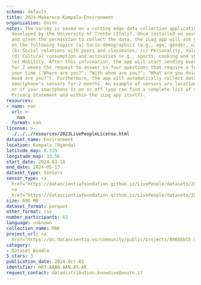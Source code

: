 ```yaml
---
schema: default
title: 2024-Makerere-Kampala-Environment
organization: Unitn
notes: The survey is based on a cutting edge data collection application called iLog1,
  developed by the University of Trento (Italy). Once installed on your smartphone
  and given the permission to collect the data, the iLog app will ask you information
  on the following topics (a) Socio-demographics (e.g., age, gender, nationality);
  (b) Social relations with peers and classmates; (c) Personality, Values and Competences;
  (d) Cultural consumption and activities (e.g., sports, cooking and shopping habits);
  (e) Mobility. After this information, the app will start sending every 30 minutes
  for 2 weeks the request to answer to four questions that require a few seconds of
  your time ("Where are you?"; "With whom are you?"; "What are you doing?"; and "What
  mood are you?"). Furthermore, the app will automatically collect data from your
  smartphone's sensors for 2 months. An example of sensors are location, bluetooth
  or if your smartphone is on or off (you can find a complete list of sensors in the
  Privacy Statement and within the iLog app itself).
resources:
- name: nan
  url: >-
    nan
  format: nan
license: >-
  ./../../resources/2023LivePeopleLicense.html
dataset_name: Environment
location: Kampala (Uganda)
latitude_map: 0.335
longitude_map: 32.56
start_date: 2024-03-18
end_date: 2024-05-13
dataset_type: Sensors
sensor_type: <a 
  href="https://datascientiafoundation.github.io/LivePeople/datasets/2024-MAK-Kampala-Pressure%20Event/">pressure</a>,
  <a 
  href="https://datascientiafoundation.github.io/LivePeople/datasets/2024-MAK-Kampala-Light%20Event/">light</a>
size: 686 MB
dataset_format: parquet
other_format: csv
number_participants: 62
language: unknown
collection_name: MAK
project_url: <a 
  href="https://ds.datascientia.eu/community/public/projects/896bbb55-5ee2-4653-9b43-69cc88633ec11">https://ds.datascientia.eu/community/public/projects/896bbb55-5ee2-4653-9b43-69cc88633ec11</a>
category:
- Dataset Bundle
5_stars: 3
publication_date: 2024-Oct-03
identifier: 007.AAAN.AAN.AS-AR
request_contact: datadistribution.knowdive@unitn.it
---
```

